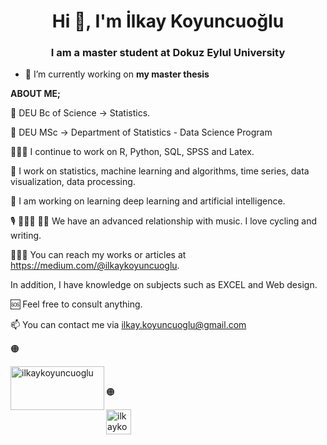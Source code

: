 <h1 align="center">Hi 👋, I'm İlkay Koyuncuoğlu</h1>
<h3 align="center">I am a master student at Dokuz Eylul University</h3>


- 🔭 I’m currently working on **my master thesis**


**ABOUT ME;**

🔭 DEU Bc of Science -> Statistics.

🔭 DEU MSc -> Department of Statistics - Data Science Program

👩🏽‍💻 I continue to work on R, Python, SQL, SPSS and Latex.

🤔 I work on statistics, machine learning and algorithms, time series, data visualization, data processing.

💬 I am working on learning deep learning and artificial intelligence.

🎙️ 🚴🏽‍♀️ ✍🏽 We have an advanced relationship with music. I love cycling and writing.

👩🏽‍🏭 You can reach my works or articles at https://medium.com/@ilkaykoyuncuoglu.

In addition, I have knowledge on subjects such as EXCEL and Web design.

🆘 Feel free to consult anything.

📫 You can contact me via ilkay.koyuncuoglu@gmail.com 

🟠

<a style= "padding-left: 50px" href="https://ilkaykoyuncuoglu.medium.com/" target="_blank">
  <img align="left" src="https://user-images.githubusercontent.com/70684994/156036055-9f9e46ab-5a09-415a-8f70-cea5c27832a6.png" alt="ilkaykoyuncuoglu" height="70" width="150" />
</a>

🟠

<a href="https://www.linkedin.com/in/ilkay-koyuncuoglu-60b491105/" target="_blank">
  <img align="center" src="https://raw.githubusercontent.com/rahuldkjain/github-profile-readme-generator/master/src/images/icons/Social/linked-in-alt.svg" alt="ilkaykoyuncuoglu" height="40" width="40" />
</a>


